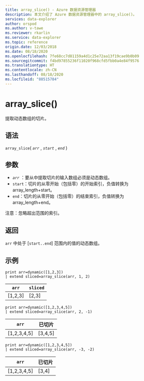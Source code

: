 ```yaml
---
title: array_slice() - Azure 数据资源管理器
description: 本文介绍了 Azure 数据资源管理器中的 array_slice()。
services: data-explorer
author: orspod
ms.author: v-tawe
ms.reviewer: rkarlin
ms.service: data-explorer
ms.topic: reference
origin.date: 12/03/2018
ms.date: 08/18/2020
ms.openlocfilehash: 7fe68cc7d81159a4d1c25e72aa13f19cae9b0b09
ms.sourcegitcommit: f4bd97855236f11020f968cfd5fbb0a4e84f9576
ms.translationtype: HT
ms.contentlocale: zh-CN
ms.lasthandoff: 08/18/2020
ms.locfileid: "88515784"
---
```

# <a name="array_slice"></a>array_slice()

提取动态数组的切片。

## <a name="syntax"></a>语法

`array_slice`( *`arr`* , *`start`* , *`end`* )

## <a name="arguments"></a>参数

* *`arr`* ：要从中提取切片的输入数组必须是动态数组。
* `start`：切片的从零开始（包括零）的开始索引，负值转换为 array_length+start。
* `end`：切片的从零开始（包括零）的结束索引，负值转换为 array_length+end。

注意：忽略超出范围的索引。

## <a name="returns"></a>返回

`arr` 中处于 [`start..end`] 范围内的值的动态数组。

## <a name="examples"></a>示例

<!-- csl: https://help.kusto.chinacloudapi.cn:443/Samples -->
```kusto
print arr=dynamic([1,2,3]) 
| extend sliced=array_slice(arr, 1, 2)
```
|`arr`|`sliced`|
|---|---|
|[1,2,3]|[2,3]|

<!-- csl: https://help.kusto.chinacloudapi.cn:443/Samples -->
```kusto
print arr=dynamic([1,2,3,4,5]) 
| extend sliced=array_slice(arr, 2, -1)
```
|`arr`|已切片|
|---|---|
|[1,2,3,4,5]|[3,4,5]|

<!-- csl: https://help.kusto.chinacloudapi.cn:443/Samples -->
```kusto
print arr=dynamic([1,2,3,4,5]) 
| extend sliced=array_slice(arr, -3, -2)
```
|`arr`|已切片|
|---|---|
|[1,2,3,4,5]|[3,4]|
